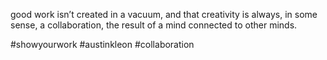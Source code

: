 good work isn’t created in a vacuum, and that creativity is always, in some sense, a collaboration, the result of a mind connected to other minds.

#showyourwork #austinkleon #collaboration